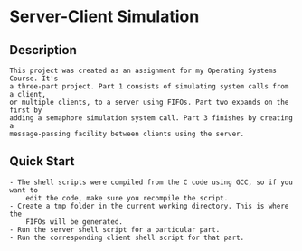 # Server-Client Simulation

## Description 
	This project was created as an assignment for my Operating Systems Course. It's 
    a three-part project. Part 1 consists of simulating system calls from a client,
    or multiple clients, to a server using FIFOs. Part two expands on the first by
    adding a semaphore simulation system call. Part 3 finishes by creating a
    message-passing facility between clients using the server.

## Quick Start
    - The shell scripts were compiled from the C code using GCC, so if you want to
        edit the code, make sure you recompile the script.
    - Create a tmp folder in the current working directory. This is where the
        FIFOs will be generated.
    - Run the server shell script for a particular part.
    - Run the corresponding client shell script for that part.
